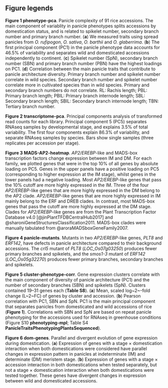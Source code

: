 ## Figure legends

**Figure 1 phenotype-pca**.
Panicle complexity of 91 rice accessions.
The main component of variablity in panicle phenotypes splits accessions by domestication status, and is related to spikelet number, secondary branch number and primary branch number.
(**a**) We measured traits using spread panicles from *O. rufipogon*, *O. sativa*, *O. barthii* and *O. glaberrima*.
(**b**) The first principal component (PC1) in the panicle phenotype data accounts for 46.5% of variability and separates wild and domesticated accessions independently to continent.
(**c**) Spikelet number (SpN), secondary branch number (SBN) and primary branch number (PBN) have the highest loadings on PC1.
(**d**) Correlation between the main panicle traits that contribute to panicle architecture diversity.
Primary branch number and spikelet number correlate in wild species.
Secondary branch number and spikelet number correlate more in cultivated species than in wild species.
Primary and secondary branch numbers do not correlate.
RL: Rachis length; PBL: Primary branch length; PBIL: Primary branch internode length; SBL: Secondary branch length; SBIL: Secondary branch internode length; TBN: Tertiary branch number.

**Figure 2 transcriptome-pca**.
Principal components analysis of transformed read counts for each library.
Principal component 5 (PC5) separates RNAseq samples by developmental stage, and explains 3.5% of total variability.
The first four components explain 86.3% of variability, and separate RNAseq samples by species.
Bars show single samples (three replicates per accession per stage).

**Figure 3 MADS-AP2-heatmap**.
*AP2/EREBP*-like and MADS-box transcription factors change expression between IM and DM.
For each family, we plotted genes that were in the top 10% of all genes by absolute loading on PC5.
Genes in the upper panels have a positive loading on PC5 (corresponding to higher expression at the IM stage), whilst genes in the lower panels had a negative loading.
Most *AP2/EREBP*-like genes that pass the 10% cutoff are more highly expressed in the IM.
Three of the four *AP2/EREBP*-like genes that are more highly expressed in the DM belong to the AP2 clade.
*AP2/EREBP*-like genes that are more highly expressed in IM mainly belong to the ERF and DREB clades.
In contrast, most MADS-box genes that pass the cutoff are more highly expressed at the DM stage.
Clades for *AP2/EREBP*-like genes are from the Plant Transcription Factor Database v4.0 [@jinPlantTFDBCentralHub2017] and @sharoniGeneStructuresClassification2011.
MADS-box clades were manually tabulated from @aroraMADSboxGeneFamily2007.

**Figure 4 panicle-mutants**.
Mutants in two *AP2/EREBP*-like genes, *PLT8* and *ERF142*, have defects in panicle architecture compared to their background accessions.
The *crl5* mutant of *PLT8* (*LOC_Os07g03250*) produces fewer primary branches and spikelets, and the *smos1-3* mutant of *ERF142* (*LOC_Os05g32270*) produces fewer primary branches, secondary branches and spikelets.

**Figure 5 cluster-phenotype-corr**.
Gene expression clusters correlate with the main component of diversity of panicle architecture (PC1) and the number of secondary branches (SBN) and spikelets (SpN).
Clusters contained 19–31 genes each (**Table S8**).
(**a**) Mean, scaled log~2~-fold change (L~2~FC) of genes by cluster and accession.
(**b**) Pearson correlation with PC1, SBN and SpN.
PC1 is the main principal component that separates panicles from domesticated and wild accessions of rice (**Figure 1**).
Correlations with SBN and SpN are based on repeat panicle phenotyping for the accessions used for RNAseq in greenhouse conditions (Figure S10 **phenotyping-mpl**; Table S4 **PanicleTraitsPhenotypingPlantsSequenced**).

**Figure 6 dom-genes**.
Parallel and divergent evolution of gene expression during domestication.
(**a**) Expression of genes with a stage × domestication interaction when both domestications were considered have parallel changes in expression pattern in panicles at indeterminate (IM) and determinate (DM) meristem stage.
(**b**) Expression of genes with a stage × accession interaction in both domestications when tested separately, but not a stage × domestication interaction when both domestications were tested together.
These genes have divergent changes in expression between wild and domesticated accessions.
